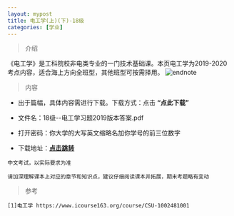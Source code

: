 ```yaml
---
layout: mypost
title: 电工学(上)(下)-18级
categories: [学业]
---
```

> 介绍

《电工学》是工科院校非电类专业的一门技术基础课。本页电工学为2019-2020考点内容，适合海上方向全班型，其他班型可按需择用。
![endnote](https://edu-image.nosdn.127.net/99599549F25A7FE6E86167F085D7B650.jpg?imageView&thumbnail=510y288&quality=100)


>内容 

- 出于篇幅，具体内容需进行下载。下载方式：点击  **“点此下载”**

- 文件名：18级--电工学习题2019版本答案.pdf

- 打开密码：你大学的大写英文缩略名加你学号的前三位数字

- 下载地址：**[点击跳转](https://zhuifengyi.coding.net/p/MESC_doc/d/MESC_doc/git/blob/master/18%E7%BA%A7--%E7%94%B5%E5%B7%A5%E5%AD%A6%E4%B9%A0%E9%A2%982019%E7%89%88%E6%9C%AC%E7%AD%94%E6%A1%88.pdf)**

```
中文考试，以实际要求为准
```

```
请加深理解课本上对应的章节和知识点，建议仔细阅读课本并拓展，期末考题略有变动
```


> 参考

```
[1]电工学 https://www.icourse163.org/course/CSU-1002481001
```


